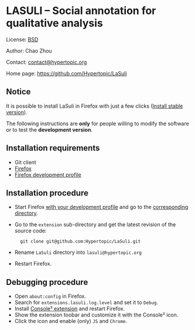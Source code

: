 LASULI – Social annotation for qualitative analysis
===================================================

License: [BSD](http://www.opensource.org/licenses/bsd-license.php)

Author: Chao Zhou

Contact: <contact@hypertopic.org>

Home page: <https://github.com/Hypertopic/LaSuli>

Notice
------

It is possible to install LaSuli in Firefox with just a few clicks ([Install stable version](https://hypertopic.s3.amazonaws.com/lasuli.xpi)).

The following instructions are **only** for people willing to modify the software or to test the **development version**.

Installation requirements
-------------------------

* Git client
* [Firefox](http://www.mozilla.org/firefox/) 
* [Firefox development profile](http://support.mozilla.org/kb/Managing-profiles#w_starting-the-profile-manager)

Installation procedure
----------------------

* Start Firefox [with your development profile](https://support.mozilla.org/kb/using-multiple-profiles) and go to the [corresponding directory](http://support.mozilla.com/kb/Profiles#How_to_find_your_profile).

* Go to the ``extension`` sub-directory and get the latest revision of the source code:

        git clone git@github.com:Hypertopic/LaSuli.git

* Rename ``LaSuli`` directory into ``lasuli@hypertopic.org``

* Restart Firefox.

Debugging procedure
-------------------

* Open `about:config` in Firefox.
* Search for `extensions.lasuli.log.level` and set it to `Debug`.
* Install [Console² extension](https://addons.mozilla.org/en-US/firefox/addon/console²/) and restart Firefox.
* Show the extension toobar and customize it with the Console² icon.
* Click the icon and enable (only) `JS` and `Chrome`.
